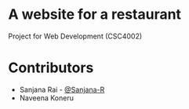 # A website for a restaurant

Project for Web Development (CSC4002)

# Contributors
- Sanjana Rai - [@Sanjana-R](https://github.com/sanjana-r)
- Naveena Koneru 
